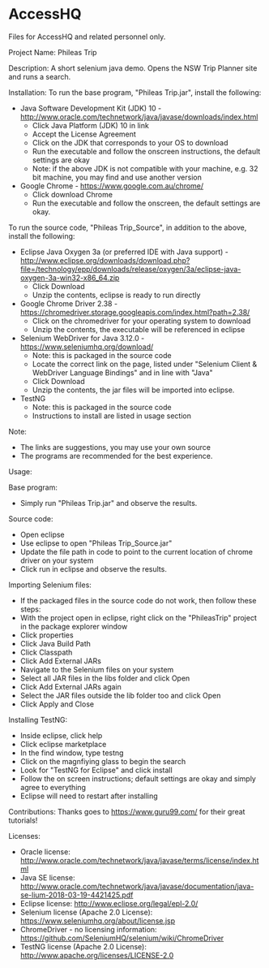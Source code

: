 # AccessHQ
Files for AccessHQ and related personnel only.

Project Name:
Phileas Trip

Description: 
A short selenium java demo. 
Opens the NSW Trip Planner site and runs a search.

Installation:
To run the base program, "Phileas Trip.jar", install the following:
* Java Software Development Kit (JDK) 10 - http://www.oracle.com/technetwork/java/javase/downloads/index.html
  * Click Java Platform (JDK) 10 in link
  * Accept the License Agreement
  * Click on the JDK that corresponds to your OS to download
  * Run the executable and follow the onscreen instructions, the default settings are okay
  * Note: if the above JDK is not compatible with your machine, e.g. 32 bit machine, you may find and use another version
* Google Chrome - https://www.google.com.au/chrome/
  * Click download Chrome
  * Run the executable and follow the onscreen, the default settings are okay.

To run the source code, "Phileas Trip_Source", in addition to the above, install the following:
* Eclipse Java Oxygen 3a (or preferred IDE with Java support) - http://www.eclipse.org/downloads/download.php?file=/technology/epp/downloads/release/oxygen/3a/eclipse-java-oxygen-3a-win32-x86_64.zip
  * Click Download
  * Unzip the contents, eclipse is ready to run directly
*	Google Chrome Driver 2.38 - https://chromedriver.storage.googleapis.com/index.html?path=2.38/
    * Click on the chromedriver for your operating system to download
    * Unzip the contents, the executable will be referenced in eclipse
*	Selenium WebDriver for Java 3.12.0 - https://www.seleniumhq.org/download/
    * Note: this is packaged in the source code
    * Locate the correct link on the page, listed under "Selenium Client & WebDriver Language Bindings" and in line with "Java"
    * Click Download
    * Unzip the contents, the jar files will be imported into eclipse.
* TestNG
  * Note: this is packaged in the source code
  * Instructions to install are listed in usage section

Note: 
* The links are suggestions, you may use your own source
* The programs are recommended for the best experience.
      
Usage:

Base program: 
* Simply run "Phileas Trip.jar" and observe the results.

Source code: 
* Open eclipse
* Use eclipse to open "Phileas Trip_Source.jar"
* Update the file path in code to point to the current location of chrome driver on your system
* Click run in eclipse and observe the results.

Importing Selenium files:
* If the packaged files in the source code do not work, then follow these steps:
 * With the project open in eclipse, right click on the "PhileasTrip" project in the package explorer window
 * Click properties
 * Click Java Build Path
 * Click Classpath
 * Click Add External JARs
 * Navigate to the Selenium files on your system
 * Select all JAR files in the libs folder and click Open
 * Click Add External JARs again
 * Select the JAR files outside the lib folder too and click Open
 * Click Apply and Close
 
Installing TestNG:
 * Inside eclipse, click help
 * Click eclipse marketplace
 * In the find window, type testng
 * Click on the magnfiying glass to begin the search
 * Look for "TestNG for Eclipse" and click install
 * Follow the on screen instructions; default settings are okay and simply agree to everything
 * Eclipse will need to restart after installing

Contributions:
Thanks goes to https://www.guru99.com/ for their great tutorials!

Licenses:
* Oracle license: http://www.oracle.com/technetwork/java/javase/terms/license/index.html
* Java SE license: http://www.oracle.com/technetwork/java/javase/documentation/java-se-lium-2018-03-19-4421425.pdf
* Eclipse license: http://www.eclipse.org/legal/epl-2.0/
* Selenium license (Apache 2.0 License): https://www.seleniumhq.org/about/license.jsp
* ChromeDriver - no licensing information: https://github.com/SeleniumHQ/selenium/wiki/ChromeDriver
* TestNG license (Apache 2.0 License): http://www.apache.org/licenses/LICENSE-2.0
